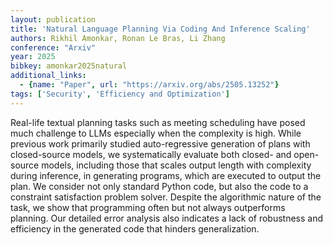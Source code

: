 ```yaml
---
layout: publication
title: 'Natural Language Planning Via Coding And Inference Scaling'
authors: Rikhil Amonkar, Ronan Le Bras, Li Zhang
conference: "Arxiv"
year: 2025
bibkey: amonkar2025natural
additional_links:
  - {name: "Paper", url: "https://arxiv.org/abs/2505.13252"}
tags: ['Security', 'Efficiency and Optimization']
---
```

Real-life textual planning tasks such as meeting scheduling have posed much challenge to LLMs especially when the complexity is high. While previous work primarily studied auto-regressive generation of plans with closed-source models, we systematically evaluate both closed- and open-source models, including those that scales output length with complexity during inference, in generating programs, which are executed to output the plan. We consider not only standard Python code, but also the code to a constraint satisfaction problem solver. Despite the algorithmic nature of the task, we show that programming often but not always outperforms planning. Our detailed error analysis also indicates a lack of robustness and efficiency in the generated code that hinders generalization.

